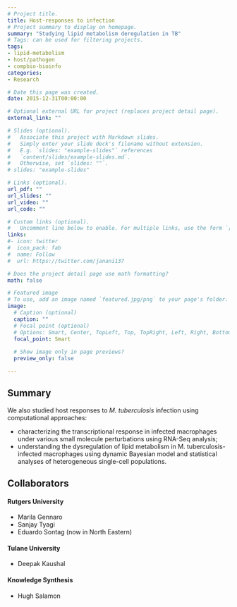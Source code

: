 ```yaml
---
# Project title.
title: Host-responses to infection
# Project summary to display on homepage.
summary: "Studying lipid metabolism deregulation in TB"
# Tags: can be used for filtering projects.
tags:
- lipid-metabolism
- host/pathogen
- compbio-bioinfo
categories:
- Research

# Date this page was created.
date: 2015-12-31T00:00:00

# Optional external URL for project (replaces project detail page).
external_link: ""

# Slides (optional).
#   Associate this project with Markdown slides.
#   Simply enter your slide deck's filename without extension.
#   E.g. `slides: "example-slides"` references 
#   `content/slides/example-slides.md`.
#   Otherwise, set `slides: ""`.
# slides: "example-slides"

# Links (optional).
url_pdf: ""
url_slides: ""
url_video: ""
url_code: ""

# Custom links (optional).
#   Uncomment line below to enable. For multiple links, use the form `[{...}, {...}, {...}]`.
links:
#- icon: twitter
#  icon_pack: fab
#  name: Follow
#  url: https://twitter.com/janani137

# Does the project detail page use math formatting?
math: false

# Featured image
# To use, add an image named `featured.jpg/png` to your page's folder. 
image:
  # Caption (optional)
  caption: ""
  # Focal point (optional)
  # Options: Smart, Center, TopLeft, Top, TopRight, Left, Right, BottomLeft, Bottom, BottomRight
  focal_point: Smart
  
  # Show image only in page previews?
  preview_only: false

---
```

## Summary
We also studied host responses to *M. tuberculosis* infection using computational approaches:

* characterizing the transcriptional response in infected macrophages under various small molecule perturbations using RNA-Seq analysis;
* understanding the dysregulation of lipid metabolism in M. tuberculosis-infected macrophages using dynamic Bayesian model and statistical analyses of heterogeneous single-cell populations.

## Collaborators
#### Rutgers University
* Marila Gennaro
* Sanjay Tyagi
* Eduardo Sontag (now in North Eastern)

#### Tulane University
* Deepak Kaushal

#### Knowledge Synthesis
* Hugh Salamon

